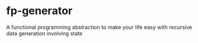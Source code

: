 # fp-generator
A functional programming abstraction to make your life easy with recursive data generation involving state
